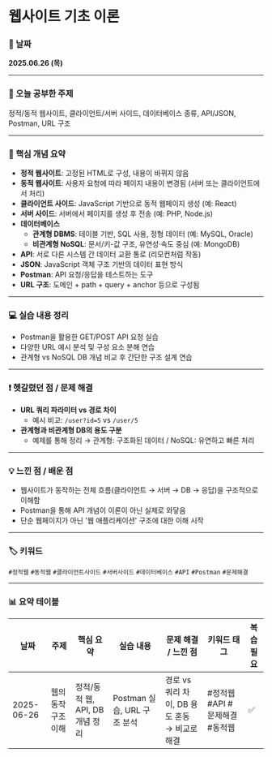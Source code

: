 # 웹사이트 기초 이론

### 📅 날짜  
**2025.06.26 (목)**

---

### 📘 오늘 공부한 주제  
정적/동적 웹사이트, 클라이언트/서버 사이드, 데이터베이스 종류, API/JSON, Postman, URL 구조

---

### 📝 핵심 개념 요약

- **정적 웹사이트**: 고정된 HTML로 구성, 내용이 바뀌지 않음  
- **동적 웹사이트**: 사용자 요청에 따라 페이지 내용이 변경됨 (서버 또는 클라이언트에서 처리)  
- **클라이언트 사이드**: JavaScript 기반으로 동적 웹페이지 생성 (예: React)  
- **서버 사이드**: 서버에서 페이지를 생성 후 전송 (예: PHP, Node.js)  
- **데이터베이스**
  - **관계형 DBMS**: 테이블 기반, SQL 사용, 정형 데이터 (예: MySQL, Oracle)
  - **비관계형 NoSQL**: 문서/키-값 구조, 유연성·속도 중심 (예: MongoDB)
- **API**: 서로 다른 시스템 간 데이터 교환 통로 (리모컨처럼 작동)
- **JSON**: JavaScript 객체 구조 기반의 데이터 표현 방식
- **Postman**: API 요청/응답을 테스트하는 도구
- **URL 구조**: 도메인 + path + query + anchor 등으로 구성됨

---

### 💻 실습 내용 정리

- Postman을 활용한 GET/POST API 요청 실습
- 다양한 URL 예시 분석 및 구성 요소 분해 연습
- 관계형 vs NoSQL DB 개념 비교 후 간단한 구조 설계 연습

---

### ❗ 헷갈렸던 점 / 문제 해결

- **URL 쿼리 파라미터 vs 경로 차이**  
  - 예시 비교: `/user?id=5` vs `/user/5`
- **관계형과 비관계형 DB의 용도 구분**  
  - 예제를 통해 정리 → 관계형: 구조화된 데이터 / NoSQL: 유연하고 빠른 처리

---

### 💡 느낀 점 / 배운 점

- 웹사이트가 동작하는 전체 흐름(클라이언트 → 서버 → DB → 응답)을 구조적으로 이해함  
- Postman을 통해 API 개념이 이론이 아닌 실제로 와닿음  
- 단순 웹페이지가 아닌 '웹 애플리케이션' 구조에 대한 이해 시작

---

### 🏷️ 키워드  
`#정적웹` `#동적웹` `#클라이언트사이드` `#서버사이드` `#데이터베이스` `#API` `#Postman` `#문제해결`

---

### 📊 요약 테이블

| 날짜        | 주제                   | 핵심 요약                            | 실습 내용                           | 문제 해결 / 느낀 점                                 | 키워드 태그                          | 복습 필요 |
|-------------|------------------------|--------------------------------------|-------------------------------------|-----------------------------------------------------|--------------------------------------|------------|
| 2025-06-26  | 웹의 동작 구조 이해     | 정적/동적 웹, API, DB 개념 정리     | Postman 실습, URL 구조 분석        | 경로 vs 쿼리 차이, DB 용도 혼동 → 비교로 해결       | #정적웹 #API #문제해결 #동적웹             | ✅         |

